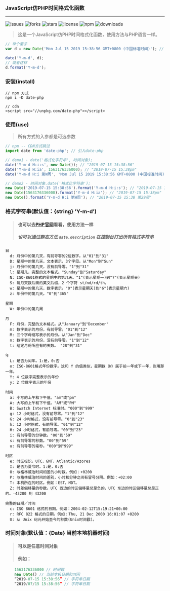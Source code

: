 ### JavaScript仿PHP时间格式化函数
---
![issues](https://img.shields.io/github/issues/toviLau/date-php)
![forks](https://img.shields.io/github/forks/toviLau/date-php)
![stars](https://img.shields.io/github/stars/toviLau/date-php)
![license](https://img.shields.io/github/license/toviLau/date-php)
![npm](https://img.shields.io/npm/v/date-php)
![downloads](https://img.shields.io/npm/dm/date-php.svg)

> 这是一个JavaScript仿PHP时间格式化函数，使用方法与PHP语言一样。

```javascript
// 举个栗子
var d = new Date('Mon Jul 15 2019 15:38:56 GMT+0800 (中国标准时间)'); // new Date(1563148800000) or new Date()

date('Y-m-d', d);
// 或者这样
d.format('Y-m-d');
```
### 安装(install)
```
// npm 方式
npm i -D date-php

// cdn
<script src="//unpkg.com/date-php"></script>

```

### 使用(use)
> 所有方式的入参都是可选参数
 
```javascript
// npm -- CDN方式跳过
import date from 'date-php'; // 引入date-php

// demo1 - date('格式化字符串', 时间对象);
date('Y-m-d H:i:s', new Date()); // "2019-07-15 15:38:56" 
date('Y-m-d H:ia', 1563176336000); // "2019-07-15 15:38pm"
date('Y-m-d H:i 第W周', 'Mon Jul 15 2019 15:38:56 GMT+0800 (中国标准时间)'); // "2019-07-15 15:38 第29周"

// demo2 - 时间对象.date('格式化字符串');
new Date('2019-07-15 15:38:56').format('Y-m-d H:i:s'); // "2019-07-15 15:38:56" 
new Date(1563176336000).format('Y-m-d H:ia'); // "2019-07-15 15:38pm"
new Date().format('Y-m-d H:i 第W周'); // "2019-07-15 15:38 第29周"
```

### 格式字符串(默认值：{string} 'Y-m-d')
> #### 也可以去[PHP官网](https://www.php.net/manual/zh/function.date.php)看看，使用方法一样
> ##### 也可以通过静态方法 `date.description` 在控制台打出所有格式字符串

```
日
  d: 月份中的第几天，有前导零的2位数字。从"01"到"31"
  D: 星期中的第几天，文本表示，3个字母。从"Mon"到"Sun"
  j: 月份中的第几天，没有前导零。"1"到"31"
  l: 星期几，完整的文本格式。"Sunday"到"Saturday"
  N: ISO-8601格式的星期中的第几天。"1"(表示星期一)到"7"(表示星期天)
  S: 每月天数后面的英文后缀，2 个字符 st/nd/rd/th。
  w: 星期中的第几天，数字表示。"0"(表示星期天)到"6"(表示星期六)
  z: 年份中的第几天。"0"到"365"

星期
  W: 年份中的第几周

月
  F: 月份，完整的文本格式。从"January"到"December"
  m: 数字表示的月份，有前导零。"01"到"12"
  M: 三个字母缩写表示的月份。从"Jan"到"Dec"
  n: 数字表示的月份，没有前导零。"1"到"12"
  t: 给定月份所应有的天数。 "28"到"31"

年
  L: 是否为闰年。1:是，0:否
  o: ISO-8601格式年份数字。这和 Y 的值类似，星期数（W）属于前一年或下一年，则用那一年。
  Y: 4 位数字完整表示的年份
  y: 2 位数字表示的年份

时间
  a: 小写的上午和下午值。"am"或"pm"
  A: 大写的上午和下午值。"AM"或"PM"
  B: Swatch Internet 标准时。"000"到"999"
  g: 12 小时格式，没有前导零。"1"到"12"
  G: 24 小时格式，没有前导零。"0"到"23"
  h: 12 小时格式，有前导零。"01"到"12"
  H: 24 小时格式，有前导零。"00"到"23"
  i: 有前导零的分钟数。"00"到"59"
  s: 有前导零的秒数。"00"到"59"
  u: 有前导零的毫秒。"000"到"999"

时区
  e: 时区标识。UTC，GMT，Atlantic/Azores
  I: 是否为夏令时。1:是，0:否
  O: 与格林威治时间相差的小时数。例如：+0200
  P: 与格林威治时间的差别，小时和分钟之间有冒号分隔。例如：+02:00
  T: 本机所在的时区。例如：EST，MDT。
  Z: 时差偏移量的秒数。UTC 西边的时区偏移量总是负的，UTC 东边的时区偏移量总是正的。-43200 到 43200

完整的日期／时间
  c: ISO 8601 格式的日期。例如：2004-02-12T15:19:21+00:00
  r: RFC 822 格式的日期。例如：Thu, 21 Dec 2000 16:01:07 +0200
  U: 从 Unix 纪元开始至今的秒数(Unix时间戳)。
```

### 时间对象(默认值：{Date} 当前本地机器时间)
> #### 可以是任意时间对象
> #### 例如：

```javascript
    1563176336000 // 时间戳
    new Date() // 当前本机日期和时间
    “2019-07-15 15:38:56” // 字符串日期
    “2019/07/15 15:38:56” // 字符串日期  
```
